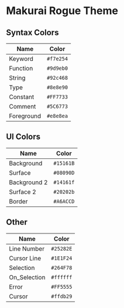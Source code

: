 # Makurai Rogue Theme

## Syntax Colors
| Name      | Color          |
|-----------|----------------|
| Keyword   | `#f7e254` |
| Function  | `#9d9eb0` |
| String    | `#92c468` |
| Type      | `#8e8e90` |
| Constant  | `#FF7733` |
| Comment   | `#5C6773` |
| Foreground| `#e8e8ea` |

## UI Colors
| Name          | Color           |
|---------------|-----------------|
| Background    | `#15161B` |
| Surface       | `#08090D` |
| Background 2  | `#14161f` |
| Surface 2     | `#20202b` |
| Border        | `#A6ACCD` |

## Other
| Name         | Color           |
|--------------|-----------------|
| Line Number  | `#25282E` |
| Cursor Line  | `#1E1F24` |
| Selection    | `#264F78` |
| On_Selection | `#ffffff` |
| Error        | `#FF5555` |
| Cursor       | `#ffdb29` |